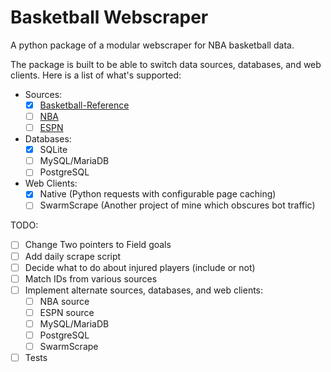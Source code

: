 # Basketball Webscraper

A python package of a modular webscraper for NBA basketball data.

The package is built to be able to switch data sources, databases, and web clients.
Here is a list of what's supported:
- Sources:
	- [X] [Basketball-Reference](https://www.basketball-reference.com)
	- [ ] [NBA](https://www.nba.com)
	- [ ] [ESPN](https://www.espn.com)
- Databases:
	- [X] SQLite
	- [ ] MySQL/MariaDB
	- [ ] PostgreSQL
- Web Clients:
	- [X] Native (Python requests with configurable page caching)
	- [ ] SwarmScrape (Another project of mine which obscures bot traffic)

TODO:
- [ ] Change Two pointers to Field goals
- [ ] Add daily scrape script
- [ ] Decide what to do about injured players (include or not)
- [ ] Match IDs from various sources
- [ ] Implement alternate sources, databases, and web clients:
	- [ ] NBA source
	- [ ] ESPN source
	- [ ] MySQL/MariaDB
	- [ ] PostgreSQL
	- [ ] SwarmScrape
- [ ] Tests

